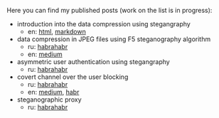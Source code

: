Here you can find my published posts (work on the list is in progress):
- introduction into the data compression using stegangraphy
  - en: [html](stego_compression), [markdown](stego_compression/introduction%20into%20the%20compression%20using%20steganography.md)
- data compression in JPEG files using F5 steganography algorithm
  - ru: [habrahabr](https://habr.com/ru/post/453332/)
  - en: [medium](https://medium.com/@labunskya/about-a-strange-data-compression-method-4d0d9d2e5714)
- asymmetric user authentication using stegangraphy
  - ru: [habrahabr](https://habr.com/ru/post/456670/)
- covert channel over the user blocking
  - ru: [habrahabr](https://habr.com/ru/post/451954)
  - en: [medium](https://medium.com/@labunskya/secret-telegrams-bdd2035b6e84), [habr](https://habr.com/ru/post/452434/)
- steganographic proxy
  - ru: [habrahabr](https://habr.com/ru/post/319148/)